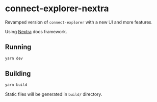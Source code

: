 # connect-explorer-nextra

Revamped version of `connect-explorer` with a new UI and more features.

Using [Nextra](https://nextra.site) docs framework.

## Running

```bash
yarn dev
```

## Building

```bash
yarn build
```

Static files will be generated in `build/` directory.
